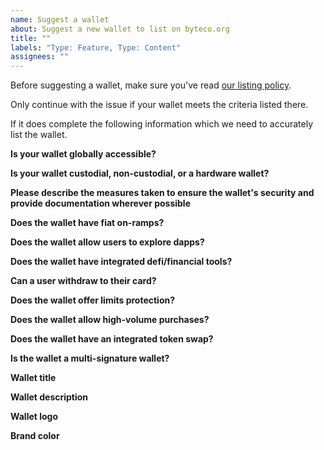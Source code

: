 ```yaml
---
name: Suggest a wallet
about: Suggest a new wallet to list on byteco.org
title: ""
labels: "Type: Feature, Type: Content"
assignees: ""
---
```


Before suggesting a wallet, make sure you've read [our listing policy](https://www.byteco.org/en/contributing/adding-products/).

Only continue with the issue if your wallet meets the criteria listed there.

If it does complete the following information which we need to accurately list the wallet.

**Is your wallet globally accessible?**

<!-- Please list any KYC requirements or geographic limitations of your wallet, if any exist. -->

**Is your wallet custodial, non-custodial, or a hardware wallet?**

<!-- Do users have access to their public and/or private keys? If your company/project were to disappear, would users still be able to access their funds? -->

**Please describe the measures taken to ensure the wallet's security and provide documentation wherever possible**

<!-- Please provide a link to a report or repo. If you haven't been audited but think your wallet should be listed anyway, explain here. -->

**Does the wallet have fiat on-ramps?**

<!-- Does the wallet subsidise transaction fees for all or some wallet activity? -->

**Does the wallet allow users to explore dapps?**

<!-- Is the wallet integrated with WalletConnect? Does it have a dapp browser? Or can users connect to a dapp using the wallet?  -->

**Does the wallet have integrated defi/financial tools?**

<!-- Can users borrow/earn/lend assets directly from a screen in the wallet?  -->

**Can a user withdraw to their card?**

<!-- Can a user cash out their crypto assets directly to a card or bank account? -->

**Does the wallet offer limits protection?**

<!-- Can a user set a limit for transfers to protect their assets? -->

**Does the wallet allow high-volume purchases?**

<!-- Can a user buy more than $2000 worth of crypto in one go? -->

**Does the wallet have an integrated token swap?**

<!-- Can a user swap BTO for other tokens from within a screen in the wallet? -->

**Is the wallet a multi-signature wallet?**

<!-- Can a user opt to require multiple signatures to authorise transactions? -->

**Wallet title**

<!-- Please provide the official name of the wallet -->

**Wallet description**

<!-- Please provide a short 1-2 sentence description of the wallet -->

**Wallet logo**

<!-- Please provide a hi-res SVG or transparent PNG -->

**Brand color**

<!-- Please provide a hex code for the brand color. This will be added to the background of the wallet card. -->

